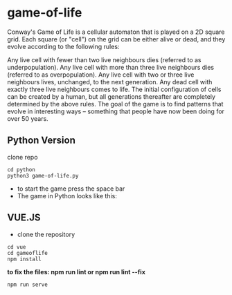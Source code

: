 # game-of-life

Conway's Game of Life is a cellular automaton that is played on a 2D square grid. Each square (or "cell") on the grid can be either alive or dead, and they evolve according to the following rules:

Any live cell with fewer than two live neighbours dies (referred to as underpopulation).
Any live cell with more than three live neighbours dies (referred to as overpopulation).
Any live cell with two or three live neighbours lives, unchanged, to the next generation.
Any dead cell with exactly three live neighbours comes to life.
The initial configuration of cells can be created by a human, but all generations thereafter are completely determined by the above rules. The goal of the game is to find patterns that evolve in interesting ways – something that people have now been doing for over 50 years.


## Python Version

clone repo

``` 
cd python
python3 game-of-life.py
```
* to start the game press the space bar
* The game in Python looks like this:
## VUE.JS
* clone the repository
```
cd vue
cd gameoflife
npm install 
```
 **to fix the files: npm run lint or npm run lint --fix**
 ```
 npm run serve
 ```
